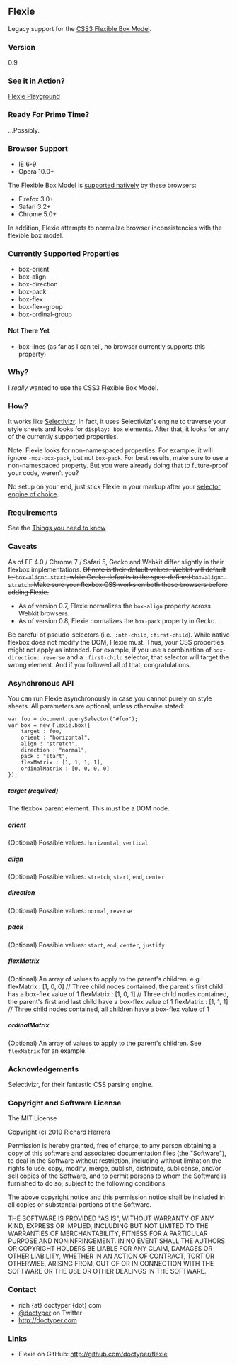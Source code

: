 ## Flexie
Legacy support for the [CSS3 Flexible Box Model](http://www.w3.org/TR/css3-flexbox/).

### Version
0.9

### See it in Action?
[Flexie Playground](http://doctyper.github.com/flexie/playground/)

### Ready For Prime Time?
...Possibly.

### Browser Support
* IE 6-9
* Opera 10.0+

The Flexible Box Model is [supported natively](http://www.caniuse.com/#feat=flexbox) by these browsers:

* Firefox 3.0+
* Safari 3.2+
* Chrome 5.0+

In addition, Flexie attempts to normailze browser inconsistencies with the flexible box model.

### Currently Supported Properties
* box-orient
* box-align
* box-direction
* box-pack
* box-flex
* box-flex-group
* box-ordinal-group

#### Not There Yet
* box-lines (as far as I can tell, no browser currently supports this property)

### Why?
I *really* wanted to use the CSS3 Flexible Box Model.

### How?
It works like [Selectivizr](http://selectivizr.com). In fact, it uses Selectivizr's engine to traverse your style sheets and looks for `display: box` elements. After that, it looks for any of the currently supported properties.

Note: Flexie looks for non-namespaced properties. For example, it will ignore `-moz-box-pack`, but not `box-pack`. For best results, make sure to use a non-namespaced property. But you were already doing that to future-proof your code, weren't you?

No setup on your end, just stick Flexie in your markup after your [selector engine of choice](http://selectivizr.com/#things).

### Requirements
See the [Things you need to know](http://selectivizr.com/#things)

### Caveats
As of FF 4.0 / Chrome 7 / Safari 5, Gecko and Webkit differ slightly in their flexbox implementations. <strike>Of note is their default values. Webkit will default to `box-align: start`, while Gecko defaults to the spec-defined `box-align: stretch`. Make sure your flexbox CSS works on both these browsers before adding Flexie.</strike>

* As of version 0.7, Flexie normalizes the `box-align` property across Webkit browsers.
* As of version 0.8, Flexie normalizes the `box-pack` property in Gecko.

Be careful of pseudo-selectors (i.e., `:nth-child`, `:first-child`). While native flexbox does not modify the DOM, Flexie must. Thus, your CSS properties might not apply as intended. For example, if you use a combination of `box-direction: reverse` and a `:first-child` selector, that selector will target the wrong element. And if you followed all of that, congratulations.

### Asynchronous API
You can run Flexie asynchronously in case you cannot purely on style sheets. All parameters are optional, unless otherwise stated:

	var foo = document.querySelector("#foo");
	var box = new Flexie.box({
		target : foo,
		orient : "horizontal",
		align : "stretch",
		direction : "normal",
		pack : "start",
		flexMatrix : [1, 1, 1, 1],
		ordinalMatrix : [0, 0, 0, 0]
	});

##### target (required)
The flexbox parent element. This must be a DOM node.

##### orient
(Optional) Possible values: `horizontal`, `vertical`

##### align
(Optional) Possible values: `stretch`, `start`, `end`, `center`

##### direction
(Optional) Possible values: `normal`, `reverse`

##### pack
(Optional) Possible values: `start`, `end`, `center`, `justify`

##### flexMatrix
(Optional) An array of values to apply to the parent's children. e.g.:
	flexMatrix : [1, 0, 0] // Three child nodes contained, the parent's first child has a box-flex value of 1
	flexMatrix : [1, 0, 1] // Three child nodes contained, the parent's first and last child have a box-flex value of 1
	flexMatrix : [1, 1, 1] // Three child nodes contained, all children have a box-flex value of 1

##### ordinalMatrix
(Optional) An array of values to apply to the parent's children. See `flexMatrix` for an example.

### Acknowledgements
Selectivizr, for their fantastic CSS parsing engine.

### Copyright and Software License
The MIT License

Copyright (c) 2010 Richard Herrera

Permission is hereby granted, free of charge, to any person obtaining a copy
of this software and associated documentation files (the "Software"), to deal
in the Software without restriction, including without limitation the rights
to use, copy, modify, merge, publish, distribute, sublicense, and/or sell
copies of the Software, and to permit persons to whom the Software is
furnished to do so, subject to the following conditions:

The above copyright notice and this permission notice shall be included in
all copies or substantial portions of the Software.

THE SOFTWARE IS PROVIDED "AS IS", WITHOUT WARRANTY OF ANY KIND, EXPRESS OR
IMPLIED, INCLUDING BUT NOT LIMITED TO THE WARRANTIES OF MERCHANTABILITY,
FITNESS FOR A PARTICULAR PURPOSE AND NONINFRINGEMENT. IN NO EVENT SHALL THE
AUTHORS OR COPYRIGHT HOLDERS BE LIABLE FOR ANY CLAIM, DAMAGES OR OTHER
LIABILITY, WHETHER IN AN ACTION OF CONTRACT, TORT OR OTHERWISE, ARISING FROM,
OUT OF OR IN CONNECTION WITH THE SOFTWARE OR THE USE OR OTHER DEALINGS IN
THE SOFTWARE.

### Contact
* rich {at} doctyper {dot} com
* [@doctyper](http://twitter.com/doctyper) on Twitter
* <http://doctyper.com>

### Links
* Flexie on GitHub: <http://github.com/doctyper/flexie>
